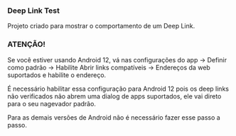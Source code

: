 ### Deep Link Test

Projeto criado para mostrar o comportamento de um Deep Link.

### ATENÇÃO!

Se você estiver usando Android 12, vá nas configurações do app -> Definir como padrão -> Habilite Abrir links compatíveis -> Endereços da web suportados e habilite o endereço.

É necessário habilitar essa configuração para Android 12 pois os deep links não verificados não abrem uma dialog de apps suportados, ele vai direto para o seu nagevador padrão.

Para as demais versões de Android não é necessário fazer esse passo a passo.
